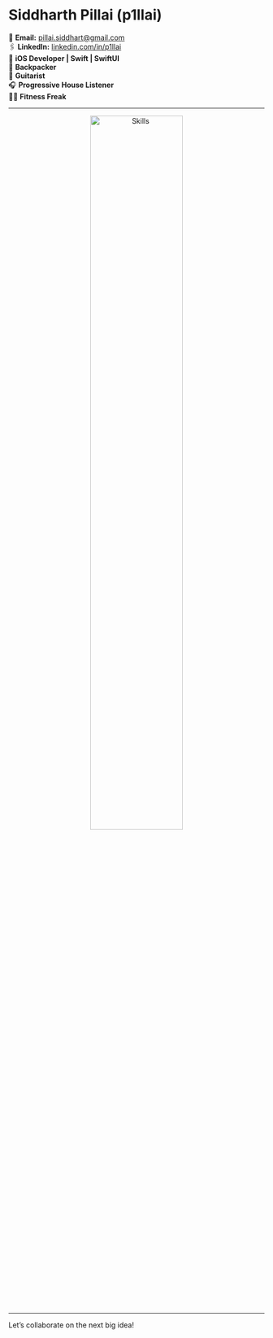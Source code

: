 # Siddharth Pillai (p1llai)

📧 **Email:** [pillai.siddhart@gmail.com](mailto:pillai.siddhart@gmail.com)  
🖇️ **LinkedIn:** [linkedin.com/in/p1llai](https://www.linkedin.com/in/p1llai/)  
🎯 **iOS Developer | Swift | SwiftUI**  
🎒 **Backpacker**  
🎸 **Guitarist**  
🎧 **Progressive House Listener**  
🏋🏼 **Fitness Freak**

---

<p align="center">
  <img src="https://skillicons.dev/icons?i=swift,apple,figma,c,cpp,html,css,js,python,mysql" alt="Skills" width="60%">
</p>

---

Let’s collaborate on the next big idea!
